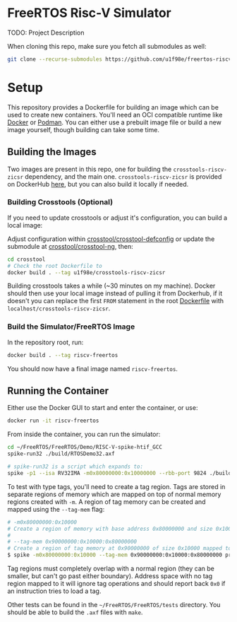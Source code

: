 # FreeRTOS Risc-V Simulator

TODO: Project Description

When cloning this repo, make sure you fetch all submodules as well:
```bash
git clone --recurse-submodules https://github.com/u1f98e/freertos-riscv-typed.git
```

# Setup
This repository provides a Dockerfile for building an image which can be used
to create new containers. You'll need an OCI compatible runtime like 
[Docker](https://docs.docker.com/engine/install/) or 
[Podman](https://podman.io/docs/installation).
You can either use a prebuilt image file or build a new image yourself, though
building can take some time.

## Building the Images
Two images are present in this repo, one for building the
`crosstools-riscv-zicsr` dependency, and the main one. `crosstools-riscv-zicsr`
is provided on DockerHub [here](https://hub.docker.com/repository/docker/u1f98e/crosstools-riscv32-zicsr/general), 
but you can also build it locally if needed.

### Building Crosstools (Optional)
If you need to update crosstools or adjust it's configuration, you can build a
local image:

Adjust configuration within [crosstool/crosstool-defconfig](crosstool/crosstool-defconfig) or update the
submodule at [crosstool/crosstool-ng](crosstool/crosstool-ng), then:

```bash
cd crosstool
# Check the root Dockerfile to 
docker build . --tag u1f98e/crosstools-riscv-zicsr
```

Building crosstools takes a while (~30 minutes on my machine). Docker should
then use your local image instead of pulling it from Dockerhub, if it doesn't
you can replace the first `FROM` statement in the root [Dockerfile](Dockerfile) with
`localhost/crosstools-riscv-zicsr`.

### Build the Simulator/FreeRTOS Image
In the repository root, run:

```bash
docker build . --tag riscv-freertos
```

You should now have a final image named `riscv-freertos`.

## Running the Container
Either use the Docker GUI to start and enter the container, or use:

```bash
docker run -it riscv-freertos
```

From inside the container, you can run the simulator:
```bash
cd ~/FreeRTOS/FreeRTOS/Demo/RISC-V-spike-htif_GCC
spike-run32 ./build/RTOSDemo32.axf

# spike-run32 is a script which expands to:
spike -p1 --isa RV32IMA -m0x80000000:0x10000000 --rbb-port 9824 ./build/RTOSDemo32.axf
```

To test with type tags, you'll need to create a tag region.
Tags are stored in separate regions of memory which are mapped on top of normal memory regions created with `-m`.
A region of tag memory can be created and mapped using the `--tag-mem` flag:

```bash
# -m0x80000000:0x10000   
# Create a region of memory with base address 0x80000000 and size 0x10000
#
# --tag-mem 0x90000000:0x10000:0x80000000
# Create a region of tag memory at 0x90000000 of size 0x10000 mapped to 0x80000000.
$ spike -m0x80000000:0x10000 --tag-mem 0x90000000:0x10000:0x80000000 prog
```

Tag regions must completely overlap with a normal region (they can be smaller, 
but can't go past either boundary). Address space with no tag region mapped to it
will ignore tag operations and should report back `0x0` if an instruction tries
to load a tag.

Other tests can be found in the `~/FreeRTOS/FreeRTOS/tests` directory. You
should be able to build the `.axf` files with `make`.
